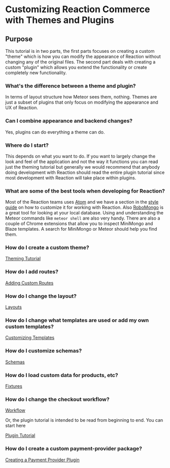 # Customizing Reaction Commerce with Themes and Plugins

## Purpose

This tutorial is in two parts, the first parts focuses on creating a custom "theme" which is how you can modify
the appearance of Reaction without changing any of the original files. The second part deals with creating a custom
"plugin" which allows you extend the functionality or create completely new functionality.

### What's the difference between a theme and plugin?

In terms of layout structure how Meteor sees them, nothing. Themes are just a subset of plugins that only focus on
modifying the appearance and UX of Reaction.

### Can I combine appearance and backend changes?

Yes, plugins can do everything a theme can do.

### Where do I start?

This depends on what you want to do. If you want to largely change the look and feel of the application and not the way
it functions you can read just the theming tutorial but generally we would recommend that anybody doing development
with Reaction should read the entire plugin tutorial since most development with Reaction will take place within plugins.

### What are some of the best tools when developing for Reaction?

Most of the Reaction teams uses [Atom](https://atom.io/) and we have a section in the [style guide](/developer/styleguide)
on how to customize it for working with Reaction. Also [RoboMongo](https://robomongo.org/) is a great tool for looking at
your local database. Using and understanding the Meteor commands like `meteor shell` are also very handy. There are also
a couple of Chrome extensions that allow you to inspect MiniMongo and Blaze templates. A search for MiniMongo or Meteor
should help you find them.

### How do I create a custom theme?

[Theming Tutorial](/developer/tutorial/creating-a-theme.md)

### How do I add routes?

[Adding Custom Routes](/developer/tutorial/plugin-routes-6)

### How do I change the layout?

[Layouts](/developer/tutorial/plugin-layouts-3)

### How do I change what templates are used or add my own custom templates?

[Customizing Templates](/developer/tutorial/plugin-customizing-templates-4)

### How do I customize schemas?

[Schemas](/developer/tutorial/plugin-schemas-8)

### How do I load custom data for products, etc?

[Fixtures](/developer/tutorial/plugin-fixtures-5)

### How do I change the checkout workflow?

[Workflow](/developer/tutorial/plugin-workflow-7)

Or, the plugin tutorial is intended to be read from beginning to end. You can start here

[Plugin Tutorial](/developer/tutorial/creating-a-plugin.md)

### How do I create a custom payment-provider package?

[Creating a Payment Provider Plugin](/developer/tutorial/creating-a-payment-provider-plugin.md)
